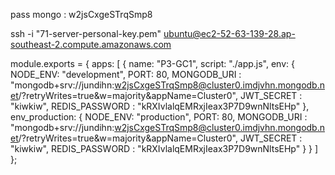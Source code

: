 pass mongo : w2jsCxgeSTrqSmp8

ssh -i "71-server-personal-key.pem" ubuntu@ec2-52-63-139-28.ap-southeast-2.compute.amazonaws.com


module.exports = {
  apps: [
    {
      name: "P3-GC1",
      script: "./app.js",
      env: {
        NODE_ENV: "development",
        PORT: 80,
        MONGODB_URI : "mongodb+srv://jundihn:w2jsCxgeSTrqSmp8@cluster0.imdjvhn.mongodb.net/?retryWrites=true&w=majority&appName=Cluster0",
        JWT_SECRET : "kiwkiw",
        REDIS_PASSWORD : "kRXIvlalqEMRxjIeax3P7D9wnNltsEHp"
      },
      env_production: {
        NODE_ENV: "production",
        PORT: 80,
       MONGODB_URI : "mongodb+srv://jundihn:w2jsCxgeSTrqSmp8@cluster0.imdjvhn.mongodb.net/?retryWrites=true&w=majority&appName=Cluster0",
        JWT_SECRET : "kiwkiw",
        REDIS_PASSWORD : "kRXIvlalqEMRxjIeax3P7D9wnNltsEHp"
      }
    }
  ]
};